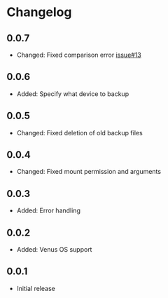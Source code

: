 # Changelog

## 0.0.7
* Changed: Fixed comparison error [issue#13](https://github.com/mr-manuel/raspberry-pi-backup/issues/13)

## 0.0.6
* Added: Specify what device to backup

## 0.0.5
* Changed: Fixed deletion of old backup files

## 0.0.4
* Changed: Fixed mount permission and arguments

## 0.0.3
* Added: Error handling

## 0.0.2
* Added: Venus OS support

## 0.0.1
* Initial release
